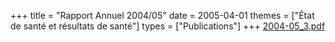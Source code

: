 +++
title = "Rapport Annuel 2004/05"
date = 2005-04-01
themes = ["État de santé et résultats de santé"]
types = ["Publications"]
+++
[2004-05_3.pdf](/files/2004-05_3.pdf)
